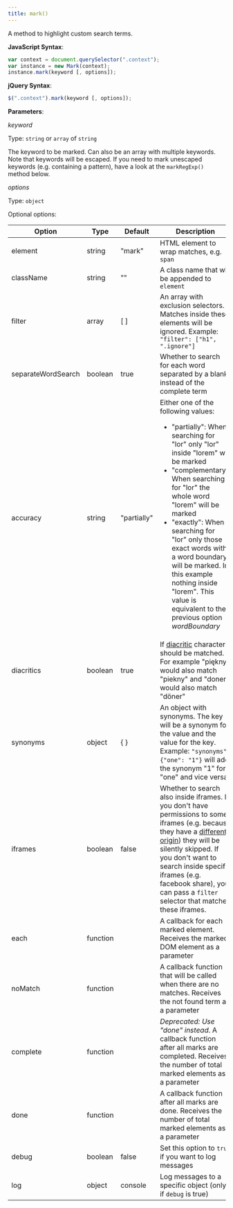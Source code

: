 ```yaml
---
title: mark()
---
```


A method to highlight custom search terms.

**JavaScript Syntax**:

```javascript
var context = document.querySelector(".context");
var instance = new Mark(context);
instance.mark(keyword [, options]);
```

**jQuery Syntax**:

```javascript
$(".context").mark(keyword [, options]);
```

**Parameters**:

_keyword_

Type: `string` or `array` of `string`

The keyword to be marked. Can also be an array with multiple keywords. Note that
keywords will be escaped. If you need to mark unescaped keywords (e.g.
containing a pattern), have a look at the `markRegExp()` method below.

_options_

Type: `object`

Optional options:

| Option             | Type     | Default     | Description                                                                                                                                                                                                                                                                                                                                                                                                                                     |
|--------------------|----------|-------------|-------------------------------------------------------------------------------------------------------------------------------------------------------------------------------------------------------------------------------------------------------------------------------------------------------------------------------------------------------------------------------------------------------------------------------------------------|
| element            | string   | "mark"      | HTML element to wrap matches, e.g. `span`                                                                                                                                                                                                                                                                                                                                                                                                       |
| className          | string   | ""          | A class name that will be appended to `element`                                                                                                                                                                                                                                                                                                                                                                                                 |
| filter             | array    | [ ]         | An array with exclusion selectors. Matches inside these elements will be ignored. Example: `"filter": ["h1", ".ignore"]`                                                                                                                                                                                                                                                                                                                        |
| separateWordSearch | boolean  | true        | Whether to search for each word separated by a blank instead of the complete term                                                                                                                                                                                                                                                                                                                                                               |
| accuracy           | string   | "partially" | Either one of the following values:<ul><li>"partially": When searching for "lor" only "lor" inside "lorem" will be marked</li><li>"complementary": When searching for "lor" the whole word "lorem" will be marked</li><li>"exactly": When searching for "lor" only those exact words with a word boundary will be marked. In this example nothing inside "lorem". This value is equivalent to the previous option <i>wordBoundary</i></li></ul> |
| diacritics         | boolean  | true        | If [diacritic][diacritic] characters should be matched. For example "piękny" would also match "piekny" and "doner" would also match "döner"                                                                                                                                                                                                                                                                                                     |
| synonyms           | object   | { }         | An object with synonyms. The key will be a synonym for the value and the value for the key. Example: `"synonyms": {"one": "1"}` will add the synonym "1" for "one" and vice versa                                                                                                                                                                                                                                                               |
| iframes            | boolean  | false       | Whether to search also inside iframes. If you don't have permissions to some iframes (e.g. because they have a [different origin][SOP]) they will be silently skipped. If you don't want to search inside specific iframes (e.g. facebook share), you can pass a `filter` selector that matches these iframes.                                                                                                                                  |
| each               | function |             | A callback for each marked element. Receives the marked DOM element as a parameter                                                                                                                                                                                                                                                                                                                                                              |
| noMatch            | function |             | A callback function that will be called when there are no matches. Receives the not found term as a parameter                                                                                                                                                                                                                                                                                                                                   |
| complete           | function |             | _Deprecated: Use "done" instead_. A callback function after all marks are completed. Receives the number of total marked elements as a parameter                                                                                                                                                                                                                                                                                                |
| done               | function |             | A callback function after all marks are done. Receives the number of total marked elements as a parameter                                                                                                                                                                                                                                                                                                                                       |
| debug              | boolean  | false       | Set this option to `true` if you want to log messages                                                                                                                                                                                                                                                                                                                                                                                           |
| log                | object   | console     | Log messages to a specific object (only if  `debug` is true)                                                                                                                                                                                                                                                                                                                                                                                    |

[diacritic]: https://en.wikipedia.org/wiki/Diacritic
[SOP]: https://en.wikipedia.org/wiki/Same-origin_policy
